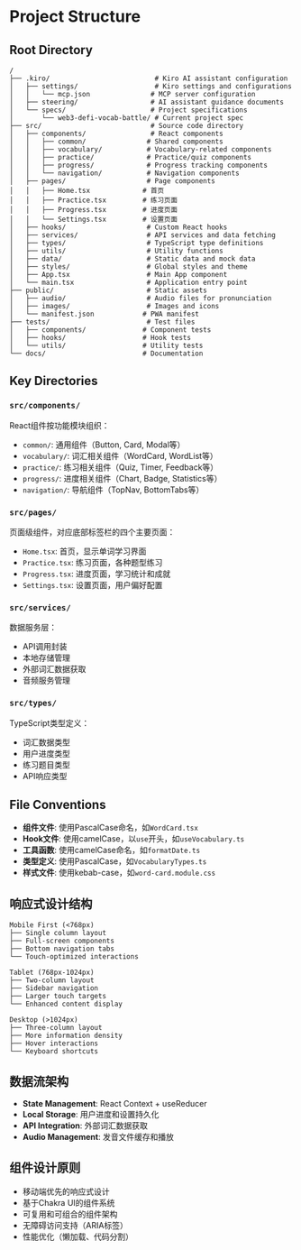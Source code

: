 # Project Structure

## Root Directory
```
/
├── .kiro/                          # Kiro AI assistant configuration
│   ├── settings/                   # Kiro settings and configurations
│   │   └── mcp.json               # MCP server configuration
│   ├── steering/                  # AI assistant guidance documents
│   └── specs/                     # Project specifications
│       └── web3-defi-vocab-battle/ # Current project spec
├── src/                           # Source code directory
│   ├── components/                # React components
│   │   ├── common/               # Shared components
│   │   ├── vocabulary/           # Vocabulary-related components
│   │   ├── practice/             # Practice/quiz components
│   │   ├── progress/             # Progress tracking components
│   │   └── navigation/           # Navigation components
│   ├── pages/                    # Page components
│   │   ├── Home.tsx             # 首页
│   │   ├── Practice.tsx         # 练习页面
│   │   ├── Progress.tsx         # 进度页面
│   │   └── Settings.tsx         # 设置页面
│   ├── hooks/                    # Custom React hooks
│   ├── services/                 # API services and data fetching
│   ├── types/                    # TypeScript type definitions
│   ├── utils/                    # Utility functions
│   ├── data/                     # Static data and mock data
│   ├── styles/                   # Global styles and theme
│   ├── App.tsx                   # Main App component
│   └── main.tsx                  # Application entry point
├── public/                       # Static assets
│   ├── audio/                    # Audio files for pronunciation
│   ├── images/                   # Images and icons
│   └── manifest.json            # PWA manifest
├── tests/                        # Test files
│   ├── components/              # Component tests
│   ├── hooks/                   # Hook tests
│   └── utils/                   # Utility tests
└── docs/                        # Documentation
```

## Key Directories

### `src/components/`
React组件按功能模块组织：
- `common/`: 通用组件（Button, Card, Modal等）
- `vocabulary/`: 词汇相关组件（WordCard, WordList等）
- `practice/`: 练习相关组件（Quiz, Timer, Feedback等）
- `progress/`: 进度相关组件（Chart, Badge, Statistics等）
- `navigation/`: 导航组件（TopNav, BottomTabs等）

### `src/pages/`
页面级组件，对应底部标签栏的四个主要页面：
- `Home.tsx`: 首页，显示单词学习界面
- `Practice.tsx`: 练习页面，各种题型练习
- `Progress.tsx`: 进度页面，学习统计和成就
- `Settings.tsx`: 设置页面，用户偏好配置

### `src/services/`
数据服务层：
- API调用封装
- 本地存储管理
- 外部词汇数据获取
- 音频服务管理

### `src/types/`
TypeScript类型定义：
- 词汇数据类型
- 用户进度类型
- 练习题目类型
- API响应类型

## File Conventions
- **组件文件**: 使用PascalCase命名，如`WordCard.tsx`
- **Hook文件**: 使用camelCase，以`use`开头，如`useVocabulary.ts`
- **工具函数**: 使用camelCase命名，如`formatDate.ts`
- **类型定义**: 使用PascalCase，如`VocabularyTypes.ts`
- **样式文件**: 使用kebab-case，如`word-card.module.css`

## 响应式设计结构
```
Mobile First (<768px)
├── Single column layout
├── Full-screen components
├── Bottom navigation tabs
└── Touch-optimized interactions

Tablet (768px-1024px)
├── Two-column layout
├── Sidebar navigation
├── Larger touch targets
└── Enhanced content display

Desktop (>1024px)
├── Three-column layout
├── More information density
├── Hover interactions
└── Keyboard shortcuts
```

## 数据流架构
- **State Management**: React Context + useReducer
- **Local Storage**: 用户进度和设置持久化
- **API Integration**: 外部词汇数据获取
- **Audio Management**: 发音文件缓存和播放

## 组件设计原则
- 移动端优先的响应式设计
- 基于Chakra UI的组件系统
- 可复用和可组合的组件架构
- 无障碍访问支持（ARIA标签）
- 性能优化（懒加载、代码分割）